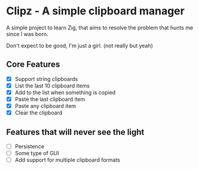 # Clipz - A simple clipboard manager

A simple project to learn Zig, that aims to resolve the problem that hunts me since I was born.

Don't expect to be good, I'm just a girl. (not really but yeah)

## Core Features
- [x] Support string clipboards
- [x] List the last 10 clipboard items
- [x] Add to the list when something is copied
- [x] Paste the last clipboard item
- [x] Paste any clipboard item
- [x] Clear the clipboard

## Features that will never see the light
- [ ] Persistence
- [ ] Some type of GUI
- [ ] Add support for multiple clipboard formats
